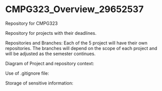 # CMPG323_Overview_29652537
Repository for CMPG323

Repository for projects with their deadlines.

Repositories and Branches: Each of the 5 project will have their own repositories. The branches will depend on the scope of each project and will be adjusted as the semester continues. 

Diagram of Project and repository context:


Use of .gitignore file:

Storage of sensitive information: 
